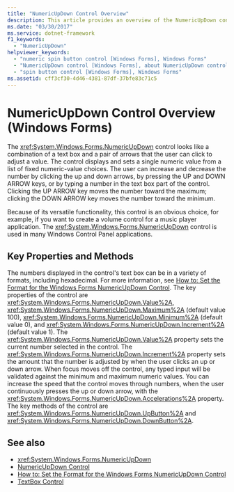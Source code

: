 ```yaml
---
title: "NumericUpDown Control Overview"
description: This article provides an overview of the NumericUpDown control in Windows Forms, which looks like a combination of a text box and a pair of arrows.
ms.date: "03/30/2017"
ms.service: dotnet-framework
f1_keywords: 
  - "NumericUpDown"
helpviewer_keywords: 
  - "numeric spin button control [Windows Forms], Windows Forms"
  - "NumericUpDown control [Windows Forms], about NumericUpDown control"
  - "spin button control [Windows Forms], Windows Forms"
ms.assetid: cff3cf30-4d46-4381-87df-37bfe83c71c5
---
```

# NumericUpDown Control Overview (Windows Forms)

The <xref:System.Windows.Forms.NumericUpDown> control looks like a combination of a text box and a pair of arrows that the user can click to adjust a value. The control displays and sets a single numeric value from a list of fixed numeric-value choices. The user can increase and decrease the number by clicking the up and down arrows, by pressing the UP and DOWN ARROW keys, or by typing a number in the text box part of the control. Clicking the UP ARROW key moves the number toward the maximum; clicking the DOWN ARROW key moves the number toward the minimum.

Because of its versatile functionality, this control is an obvious choice, for example, if you want to create a volume control for a music player application. The <xref:System.Windows.Forms.NumericUpDown> control is used in many Windows Control Panel applications.

## Key Properties and Methods

The numbers displayed in the control's text box can be in a variety of formats, including hexadecimal. For more information, see [How to: Set the Format for the Windows Forms NumericUpDown Control](how-to-set-the-format-for-the-windows-forms-numericupdown-control.md). The key properties of the control are <xref:System.Windows.Forms.NumericUpDown.Value%2A>, <xref:System.Windows.Forms.NumericUpDown.Maximum%2A> (default value 100), <xref:System.Windows.Forms.NumericUpDown.Minimum%2A> (default value 0), and <xref:System.Windows.Forms.NumericUpDown.Increment%2A> (default value 1). The <xref:System.Windows.Forms.NumericUpDown.Value%2A> property sets the current number selected in the control. The <xref:System.Windows.Forms.NumericUpDown.Increment%2A> property sets the amount that the number is adjusted by when the user clicks an up or down arrow. When focus moves off the control, any typed input will be validated against the minimum and maximum numeric values. You can increase the speed that the control moves through numbers, when the user continuously presses the up or down arrow, with the <xref:System.Windows.Forms.NumericUpDown.Accelerations%2A> property. The key methods of the control are <xref:System.Windows.Forms.NumericUpDown.UpButton%2A> and <xref:System.Windows.Forms.NumericUpDown.DownButton%2A>.

## See also

- <xref:System.Windows.Forms.NumericUpDown>
- [NumericUpDown Control](numericupdown-control-windows-forms.md)
- [How to: Set the Format for the Windows Forms NumericUpDown Control](how-to-set-the-format-for-the-windows-forms-numericupdown-control.md)
- [TextBox Control](textbox-control-windows-forms.md)
